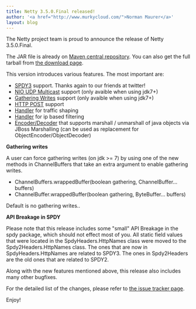 ```yaml
---
title: Netty 3.5.0.Final released!
author: '<a href="http://www.murkycloud.com/">Norman Maurer</a>'
layout: blog
---
```


The Netty project team is proud to announce the release of Netty 3.5.0.Final.

The JAR file is already on [Maven central repository](http://search.maven.org/#artifactdetails|io.netty|netty|3.5.0.Beta1|bundle). You can also get the full tarball from [the download page](/downloads/).

This version introduces various features. The most important are:

 * [SPDY3](https://github.com/netty/netty/pull/353) support. Thanks again to our friends at twitter!
 * [NIO UDP Multicast](https://github.com/netty/netty/issues/216) support (only avaible when using jdk7+)
 * [Gathering Writes](https://github.com/netty/netty/pull/271) support (only avaible when using jdk7+)
 * [HTTP POST](https://github.com/netty/netty/pull/286) support
 * [Handler](https://github.com/netty/netty/pull/340) for traffic shaping
 * [Handler](https://github.com/netty/netty/pull/340) for ip based filtering
 * [Encoder/Decoder](https://github.com/netty/netty/pull/324) that supports marshall / unmarshall of java objects via JBoss Marshalling (can be used as replacement for ObjectEncoder/ObjectDecoder)



<b>Gathering writes</b>

A user can force gathering writes (on jdk >= 7) by using one of the new methods in ChannelBuffers that take an extra argument to enable gathering writes.

 * ChannelBuffers.wrappedBuffer(boolean gathering, ChannelBuffer... buffers)
 * ChannelBuffer.wrappedBuffer(boolean gathering, ByteBuffer... buffers)

Default is no gathering writes..


<b>API Breakage in SPDY</b>

Please note that this release includes some "small" API Breakage in the spdy package, which should not effect most of you. All static field values that were located in the SpdyHeaders.HttpNames class were moved to the Spdy2Headers.HttpNames class. The ones that are now in SpdyHeaders.HttpNames are related to SPDY3. The ones in Spdy2Headers are the old ones that are related to SPDY2.

Along with the new features mentioned above, this release also includes many other bugfixes. 

For the detailed list of the changes, please refer to [the issue tracker page](https://github.com/netty/netty/issues?milestone=16&page=1&state=closed).

Enjoy!
